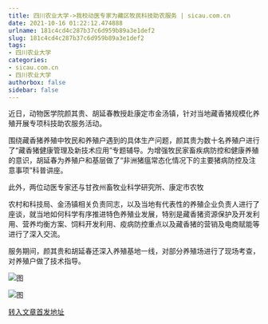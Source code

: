 ```yaml
---
title: 四川农业大学->我校动医专家为藏区牧民科技助农服务 | sicau.com.cn
date: 2021-10-16 01:22:12.474888
urlname: 181c4cd4c287b37c6d959b89a3e1def2
slug: 181c4cd4c287b37c6d959b89a3e1def2
tags: 
- 四川农业大学
categories:
- sicau.com.cn
- 四川农业大学
authorbox: false
sidebar: false
---
```

近日，动物医学院颜其贵、胡延春教授赴康定市金汤镇，针对当地藏香猪规模化养殖开展专项科技助农服务活动。

围绕藏香猪养殖中牧民和养殖户遇到的具体生产问题，颜其贵为数十名养殖户进行了“藏香猪健康管理及新技术应用”专题辅导。为增强牧民家畜疾病防控和健康养殖的意识，胡延春为养殖户和基层做了“非洲猪瘟常态化情况下的主要猪病防控及注意事项”科普讲座。

此外，两位动医专家还与甘孜州畜牧业科学研究所、康定市农牧
<!--more-->
农村和科技局、金汤镇相关负责同志，以及当地有代表性的养殖企业负责人进行了座谈，就当地如何科学有序推进特色养殖业发展，特别是藏香猪资源保护及开发利用、营养均衡方案、饲料开发利用、疫病防控重点以及藏香猪的营销及电商赋能等进行了深入交流。

服务期间，颜其贵和胡延春还深入养殖基地一线，对部分养殖场进行了现场考查，对养殖户做了技术指导。

![图](https://news.sicau.edu.cn/__local/D/B2/AC/6D8DDEA10C7232F9CBE82486ED0_92375961_2148A.jpg)

![图](https://news.sicau.edu.cn/__local/7/27/F7/6B0037DF267E08D7C6AF337EEC4_31543A76_1D08E.jpg)

[转入文章首发地址](https://news.sicau.edu.cn/info/1078/64907.htm)